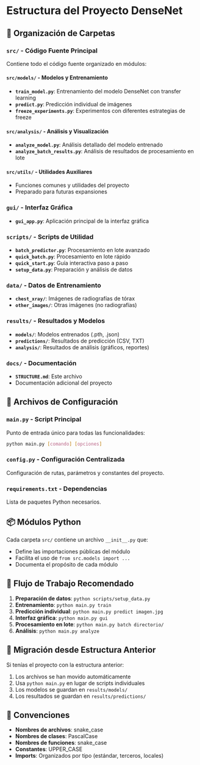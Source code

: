 # Estructura del Proyecto DenseNet

## 📁 Organización de Carpetas

### `src/` - Código Fuente Principal
Contiene todo el código fuente organizado en módulos:

#### `src/models/` - Modelos y Entrenamiento
- **`train_model.py`**: Entrenamiento del modelo DenseNet con transfer learning
- **`predict.py`**: Predicción individual de imágenes
- **`freeze_experiments.py`**: Experimentos con diferentes estrategias de freeze

#### `src/analysis/` - Análisis y Visualización
- **`analyze_model.py`**: Análisis detallado del modelo entrenado
- **`analyze_batch_results.py`**: Análisis de resultados de procesamiento en lote

#### `src/utils/` - Utilidades Auxiliares
- Funciones comunes y utilidades del proyecto
- Preparado para futuras expansiones

### `gui/` - Interfaz Gráfica
- **`gui_app.py`**: Aplicación principal de la interfaz gráfica

### `scripts/` - Scripts de Utilidad
- **`batch_predictor.py`**: Procesamiento en lote avanzado
- **`quick_batch.py`**: Procesamiento en lote rápido
- **`quick_start.py`**: Guía interactiva paso a paso
- **`setup_data.py`**: Preparación y análisis de datos

### `data/` - Datos de Entrenamiento
- **`chest_xray/`**: Imágenes de radiografías de tórax
- **`other_images/`**: Otras imágenes (no radiografías)

### `results/` - Resultados y Modelos
- **`models/`**: Modelos entrenados (.pth, .json)
- **`predictions/`**: Resultados de predicción (CSV, TXT)
- **`analysis/`**: Resultados de análisis (gráficos, reportes)

### `docs/` - Documentación
- **`STRUCTURE.md`**: Este archivo
- Documentación adicional del proyecto

## 🔧 Archivos de Configuración

### `main.py` - Script Principal
Punto de entrada único para todas las funcionalidades:
```bash
python main.py [comando] [opciones]
```

### `config.py` - Configuración Centralizada
Configuración de rutas, parámetros y constantes del proyecto.

### `requirements.txt` - Dependencias
Lista de paquetes Python necesarios.

## 📦 Módulos Python

Cada carpeta `src/` contiene un archivo `__init__.py` que:
- Define las importaciones públicas del módulo
- Facilita el uso de `from src.models import ...`
- Documenta el propósito de cada módulo

## 🚀 Flujo de Trabajo Recomendado

1. **Preparación de datos**: `python scripts/setup_data.py`
2. **Entrenamiento**: `python main.py train`
3. **Predicción individual**: `python main.py predict imagen.jpg`
4. **Interfaz gráfica**: `python main.py gui`
5. **Procesamiento en lote**: `python main.py batch directorio/`
6. **Análisis**: `python main.py analyze`

## 🔄 Migración desde Estructura Anterior

Si tenías el proyecto con la estructura anterior:
1. Los archivos se han movido automáticamente
2. Usa `python main.py` en lugar de scripts individuales
3. Los modelos se guardan en `results/models/`
4. Los resultados se guardan en `results/predictions/`

## 📝 Convenciones

- **Nombres de archivos**: snake_case
- **Nombres de clases**: PascalCase
- **Nombres de funciones**: snake_case
- **Constantes**: UPPER_CASE
- **Imports**: Organizados por tipo (estándar, terceros, locales)
